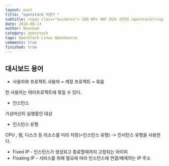 ```yaml
---
layout: post
title: "openstack 이란? "
subtitle: <span class="evidence"> SDN NFV VNF 5G와 관련된 openstack?</span>
date: 2018-08-13
author: NoonGam
category: openstack
tags: OpenStack Linux OpenSource
comments: true
finished: true
---
```


## 대시보드 용어

- 사용자와 프로젝트
사용자 = 계정
프로젝트 = 묶음

한 사용자는 여러프로젝트에 묶일 수 있다.


- 인스턴스

가상머신이 실행중인 대상

- 인스턴스 유형

CPU , 램, 디스크 등 리소스를 미리 지정(=인스턴스 유형) ->  인서턴스 유형을 사용한다.

- Fixed IP - 인스턴스가 생성되고 종료할때까지 고정되는 아이피
- Floating IP - 서비스를 위해 필요에 따라 인스턴스에 연결/해제하는 IP 주소
